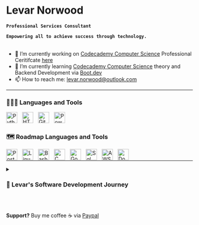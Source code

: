 # Levar Norwood

**`Professional Services Consultant`**

**`Empowering all to achieve success through technology.`**
<br></br>
- 🔭 I’m currently working on [Codecademy Computer Science](https://www.codecademy.com/learn/paths/computer-science) Professional Ceritifcate [here](https://github.com/lev2pr0/codecademy-computerscience-projects)
- 🌱 I’m currently learning [Codecademy Computer Science](https://www.codecademy.com/learn/paths/computer-science) theory and Backend Development via [Boot.dev](https://www.boot.dev/tracks/backend)
- 📫 How to reach me: [levar.norwood@outlook.com](mailto:levar.norwood@outlook.com)


---

### 👨🏽‍💻 Languages and Tools

<img align="left" alt="Python" width="30px" style="padding-right:10px;" src="https://cdn.jsdelivr.net/gh/devicons/devicon/icons/python/python-plain.svg" />
<img align="left" alt="HTML" width="30px" style="padding-right:10px;" src="https://cdn.jsdelivr.net/gh/devicons/devicon/icons/html5/html5-plain.svg" />
<img align="left" alt="Git" width="30px" style="padding-right:10px;" src="https://cdn.jsdelivr.net/gh/devicons/devicon/icons/git/git-original.svg" />
<img align="left" alt="Powershell" width="30px" style="padding-right:10px;" src="https://cdn.jsdelivr.net/gh/devicons/devicon@latest/icons/powershell/powershell-original.svg" />
<br />

#

### 🗺️ Roadmap Languages and Tools

<img align="left" alt="PostgreSQL" width="30px" style="padding-right:10px;" src="https://cdn.jsdelivr.net/gh/devicons/devicon@latest/icons/postgresql/postgresql-original.svg" />
<img align="left" alt="Linux" width="30px" style="padding-right:10px;" src="https://cdn.jsdelivr.net/gh/devicons/devicon@latest/icons/linux/linux-original.svg" />
<img align="left" alt="Bash" width="30px" style="padding-right:10px;" src="https://cdn.jsdelivr.net/gh/devicons/devicon/icons/bash/bash-original.svg" />
<img align="left" alt="C" width="30px" style="padding-right:10px;" src="https://cdn.jsdelivr.net/gh/devicons/devicon@latest/icons/c/c-original.svg" />
<img align="left" alt="Go" width="30px" style="padding-right:10px;" src="https://cdn.jsdelivr.net/gh/devicons/devicon@latest/icons/go/go-original.svg" />
<img align="left" alt="Sql" width="30px" style="padding-right:10px;" src="https://cdn.jsdelivr.net/gh/devicons/devicon@latest/icons/sqldeveloper/sqldeveloper-original.svg" />
<img align="left" alt="AWS" width="30px" style="padding-right:10px;" src="https://cdn.jsdelivr.net/gh/devicons/devicon@latest/icons/amazonwebservices/amazonwebservices-original-wordmark.svg" />
<img align="left" alt="Docker" width="30px" style="padding-right:10px;" src="https://cdn.jsdelivr.net/gh/devicons/devicon@latest/icons/docker/docker-original.svg" />
<br />

---

<b></b>
<details>
 <summary><h3>📖 Levar's Software Development Journey</h3></summary>
   I began my software development journey as a community college Computer Engineering student in 2014 on transfer track for NC State University. During college, I took classes on Intro to Computers, Databases, and Programming & Logic. My favorite classes were Programming & Logic and Databases Concepts learning how software & data are built and stored through course projects. This brought me much excitement, though barely passing, I dreamed of a career as a software engineer. 
   <br><br/>
   Early 2015, I had unforeseen life circumstances adding urgency for a fast track career to support my younger self at 19 years old. I incontinently pivoted to the IT due to barely passing Computer Science courses I abandoned hope for a dream software engineer career. From 2015-17, I received a full time Technical Support Engineer role while taking IT fast-track courses in networking and IT Support administration part time. This was financial difficult supporting myself while paying community college tuiton fees. At a crossroad, I dropped out ending my college education with total of 77 cumulative credits and focused on growing IT career in an alternative way. 
   <br><br/>
   Fast forward to March 2025, I've been in the IT industry for roughly 10 years with 5 years of IT project experience as a Professional Services Consultant. My role required further learning to implement multiple new products for existing and new B2B customers. Though I succeeded, I struggled internally enough with focus and initiative learning to seek professional help with productivity. I received a diagnosis of ADHD (primarily inattentive) to my surprise and received medicine for treatment unlocking a whole new world of focus and initiative. This has launched me to be more productive at work in project implementations and after-hours successfully learning software programming skills. 
   <br><br/>
   Now, I am working towards the software engineer dream I had for years to learn software development to empower all to achieve success through technology. I put myself on a self-learning roadmap to grow programming skills necessary to achieve a role in backend development within 5 years. In the short term, I will continue my current career growing aptitude in IT and soft skills in strong communication, leadership, problem-solving, organization, and time management.
<br><br/>
Thank you for reading my story! 🙏🏽 
<br><br/>
You can watch me grow here as I continue to show my progress through projects shared. Feel free to reach out as I am open to collaboration and mentorship.
<br><br/>
</details>
<br></br>

**Support?** Buy me coffee ☕️ via [Paypal](https://www.paypal.com/donate/?business=E7G9HLW2WPV22&no_recurring=1&item_name=Empowering+all+to+achieve+success+through+technology.%0A&currency_code=USD)


